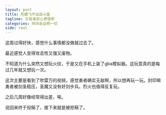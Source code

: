 ```yaml
---
layout: post
title: 陀螺飞不出战斗盘
tagline: 又有谁忍心责怪呢
categories: 时间会证明一切
side: real
---
```


这周过得好快，感觉什么事情都没做就过去了。

最近感觉人变得攻击性又强又废物。

不知道为什么突然又想玩火纹，于是又在手机上装了gba模拟器。这玩意真的是每过几年就又想玩一次。

这次主要是看到了吹雷万的视频，感觉勇者确实无敌啊，所以想再玩一玩。封印嘛勇者被剑圣稳压，圣魔又没有好剑步兵。烈火也值得反复玩。

之后几周好像经常得出差，唉。

说回来终于投稿了，接下来就是被拒稿了。

